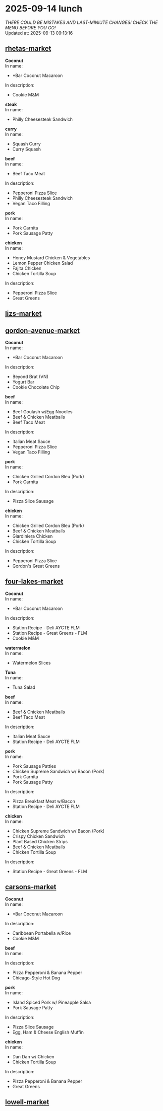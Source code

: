 # 2025-09-14 lunch  
*THERE COULD BE MISTAKES AND LAST-MINIUTE CHANGES! CHECK THE MENU BEFORE YOU GO!*  
Updated at: 2025-09-13 09:13:16  
## [rhetas-market](https://wisc-housingdining.nutrislice.com/menu/rhetas-market/lunch/2025-09-14)  
**Coconut**  
In name:   
 - *Bar Coconut Macaroon  
  
In description:   
 - Cookie M&M  
  
**steak**  
In name:   
 - Philly Cheesesteak Sandwich  
  
**curry**  
In name:   
 - Squash Curry  
 - Curry Squash  
  
**beef**  
In name:   
 - Beef Taco Meat  
  
In description:   
 - Pepperoni Pizza Slice  
 - Philly Cheesesteak Sandwich  
 - Vegan Taco Filling  
  
**pork**  
In name:   
 - Pork Carnita  
 - Pork Sausage Patty  
  
**chicken**  
In name:   
 - Honey Mustard Chicken & Vegetables  
 - Lemon Pepper Chicken Salad  
 - Fajita Chicken  
 - Chicken Tortilla Soup  
  
In description:   
 - Pepperoni Pizza Slice  
 - Great Greens  
  
## [lizs-market](https://wisc-housingdining.nutrislice.com/menu/lizs-market/lunch/2025-09-14)  
## [gordon-avenue-market](https://wisc-housingdining.nutrislice.com/menu/gordon-avenue-market/lunch/2025-09-14)  
**Coconut**  
In name:   
 - *Bar Coconut Macaroon  
  
In description:   
 - Beyond Brat (VN)  
 - Yogurt Bar  
 - Cookie Chocolate Chip  
  
**beef**  
In name:   
 - Beef Goulash w/Egg Noodles  
 - Beef & Chicken Meatballs  
 - Beef Taco Meat  
  
In description:   
 - Italian Meat Sauce  
 - Pepperoni Pizza Slice  
 - Vegan Taco Filling  
  
**pork**  
In name:   
 - Chicken Grilled Cordon Bleu (Pork)  
 - Pork Carnita  
  
In description:   
 - Pizza Slice Sausage  
  
**chicken**  
In name:   
 - Chicken Grilled Cordon Bleu (Pork)  
 - Beef & Chicken Meatballs  
 - Giardiniera Chicken  
 - Chicken Tortilla Soup  
  
In description:   
 - Pepperoni Pizza Slice  
 - Gordon's Great Greens  
  
## [four-lakes-market](https://wisc-housingdining.nutrislice.com/menu/four-lakes-market/lunch/2025-09-14)  
**Coconut**  
In name:   
 - *Bar Coconut Macaroon  
  
In description:   
 - Station Recipe - Deli  AYCTE FLM  
 - Station Recipe - Great Greens - FLM  
 - Cookie M&M  
  
**watermelon**  
In name:   
 - Watermelon Slices  
  
**Tuna**  
In name:   
 - Tuna Salad  
  
**beef**  
In name:   
 - Beef & Chicken Meatballs  
 - Beef Taco Meat  
  
In description:   
 - Italian Meat Sauce  
 - Station Recipe - Deli  AYCTE FLM  
  
**pork**  
In name:   
 - Pork Sausage Patties  
 - Chicken Supreme Sandwich w/ Bacon (Pork)  
 - Pork Carnita  
 - Pork Sausage Patty  
  
In description:   
 - Pizza Breakfast Meat w/Bacon  
 - Station Recipe - Deli  AYCTE FLM  
  
**chicken**  
In name:   
 - Chicken Supreme Sandwich w/ Bacon (Pork)  
 - Crispy Chicken Sandwich  
 - Plant Based Chicken Strips  
 - Beef & Chicken Meatballs  
 - Chicken Tortilla Soup  
  
In description:   
 - Station Recipe - Great Greens - FLM  
  
## [carsons-market](https://wisc-housingdining.nutrislice.com/menu/carsons-market/lunch/2025-09-14)  
**Coconut**  
In name:   
 - *Bar Coconut Macaroon  
  
In description:   
 - Caribbean Portabella w/Rice  
 - Cookie M&M  
  
**beef**  
In name:   
  
In description:   
 - Pizza Pepperoni & Banana Pepper  
 - Chicago-Style Hot Dog  
  
**pork**  
In name:   
 - Island Spiced Pork w/ Pineapple Salsa  
 - Pork Sausage Patty  
  
In description:   
 - Pizza Slice Sausage  
 - Egg, Ham & Cheese English Muffin  
  
**chicken**  
In name:   
 - Dan Dan w/ Chicken  
 - Chicken Tortilla Soup  
  
In description:   
 - Pizza Pepperoni & Banana Pepper  
 - Great Greens  
  
## [lowell-market](https://wisc-housingdining.nutrislice.com/menu/lowell-market/lunch/2025-09-14)  
  
